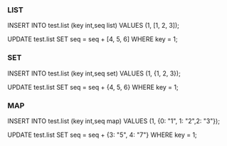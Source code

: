 ### LIST

INSERT INTO test.list (key int,seq list<type>) VALUES (1, [1, 2, 3]);

UPDATE test.list SET seq = seq + [4, 5, 6] WHERE key = 1;

### SET

INSERT INTO test.list (key int,seq set<type>) VALUES (1, {1, 2, 3});

UPDATE test.list SET seq = seq + {4, 5, 6} WHERE key = 1;

### MAP


INSERT INTO test.list (key int,seq map<type>) VALUES (1, {0: "1", 1: "2",2: "3"});

UPDATE test.list SET seq = seq + {3: "5", 4: "7"} WHERE key = 1;